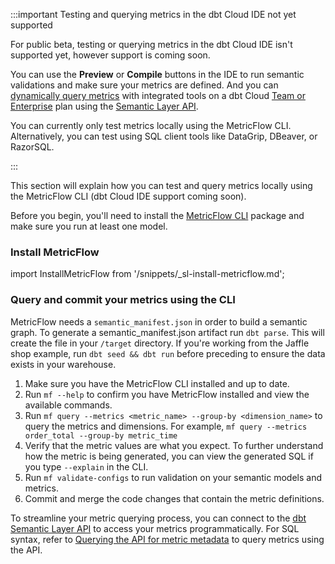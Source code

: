 :::important Testing and querying metrics in the dbt Cloud IDE not yet supported

For public beta, testing or querying metrics in the dbt Cloud IDE isn't supported yet, however support is coming soon. 

You can use the **Preview** or **Compile** buttons in the IDE to run semantic validations and make sure your metrics are defined. And you can [dynamically query metrics](l#connect-and-query-api) with integrated tools on a dbt Cloud [Team or Enterprise](https://www.getdbt.com/pricing/) plan using the [Semantic Layer API](/docs/dbt-cloud-apis/sl-api-overview).

You can currently only test metrics locally using the MetricFlow CLI. Alternatively, you can test using SQL client tools like DataGrip, DBeaver, or RazorSQL. 

:::

This section will explain how you can test and query metrics locally using the MetricFlow CLI (dbt Cloud IDE support coming soon).

Before you begin, you'll need to install the [MetricFlow CLI](/docs/build/metricflow-cli) package and make sure you run at least one model.
### Install MetricFlow

import InstallMetricFlow from '/snippets/_sl-install-metricflow.md';

<InstallMetricFlow />

### Query and commit your metrics using the CLI

MetricFlow needs a `semantic_manifest.json` in order to build a semantic graph. To generate a semantic_manifest.json artifact run `dbt parse`. This will create the file in your `/target` directory. If you're working from the Jaffle shop example, run `dbt seed && dbt run` before preceding to ensure the data exists in your warehouse.

1. Make sure you have the MetricFlow CLI installed and up to date.
2. Run `mf --help` to confirm you have MetricFlow installed and view the available commands.
3. Run `mf query --metrics <metric_name> --group-by <dimension_name>` to query the metrics and dimensions. For example, `mf query --metrics order_total --group-by metric_time`
4. Verify that the metric values are what you expect. To further understand how the metric is being generated, you can view the generated SQL if you type `--explain` in the CLI.
5. Run `mf validate-configs` to run validation on your semantic models and metrics.
6. Commit and merge the code changes that contain the metric definitions.

To streamline your metric querying process, you can connect to the [dbt Semantic Layer API](/docs/dbt-cloud-apis/sl-api-overview) to access your metrics programmatically. For SQL syntax, refer to [Querying the API for metric metadata](/docs/dbt-cloud-apis/sl-jdbc#querying-the-api-for-metric-metadata) to query metrics using the API.
